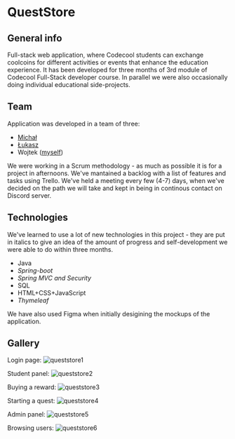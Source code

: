 # QuestStore

## General info
Full-stack web application, where Codecool students can exchange coolcoins for different activities or events that enhance the education experience. It has been developed for three months of 3rd module of Codecool Full-Stack developer course. In parallel we were also occasionally doing individual educational side-projects.

## Team
Application was developed in a team of three:
* [Michał](https://github.com/mbart13)
* [Łukasz](https://github.com/lukasz-lesiuk)
* Wojtek ([myself](https://github.com/irrehaare))

We were working in a Scrum methodology - as much as possible it is for a project in afternoons. We've mantained a backlog with a list of features and tasks using Trello. We've held a meeting every few (4-7) days, when we've decided on the path we will take and kept in being in continous contact on Discord server.

## Technologies
We've learned to use a lot of new technologies in this project - they are put in italics to give an idea of the amount of progress and self-development we were able to do within three months.

* Java
* *Spring-boot*
* *Spring MVC and Security*
* SQL
* HTML+CSS+JavaScript
* *Thymeleaf*

We have also used Figma when initially desigining the mockups of the application.

## Gallery

Login page:
![queststore1](https://user-images.githubusercontent.com/36601103/103179130-1847a500-4889-11eb-98ed-d3bc36e39e60.JPG)

Student panel:
![queststore2](https://user-images.githubusercontent.com/36601103/103179131-1a116880-4889-11eb-908f-57ef00b7b1a0.JPG)

Buying a reward:
![queststore3](https://user-images.githubusercontent.com/36601103/103179132-1b429580-4889-11eb-9596-128c3e4b997a.JPG)

Starting a quest:
![queststore4](https://user-images.githubusercontent.com/36601103/103179134-1c73c280-4889-11eb-8376-6b1937cb418f.JPG)

Admin panel:
![queststore5](https://user-images.githubusercontent.com/36601103/103179135-1e3d8600-4889-11eb-8f56-1156b64619e1.JPG)

Browsing users:
![queststore6](https://user-images.githubusercontent.com/36601103/103179136-20074980-4889-11eb-9fde-7f7bcaa0469f.JPG)
